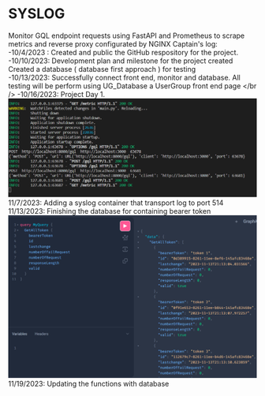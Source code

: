 # SYSLOG
Monitor GQL endpoint requests using FastAPI and Prometheus to scrape metrics and reverse proxy configurated by NGINX
Captain's log:
<br />
-10/4/2023 : Created and public the GitHub respository for the project.
<br />
-10/10/2023: Development plan and milestone for the project created
            Created a database ( database first approach ) for testing
<br />
-10/13/2023: Successfully connect front end, monitor and database. All testing will be perform using UG_Database a UserGroup front end page
</br />
-10/16/2023: Project Day 1. 
![Tunneling request through application](image-1.png)
<br/> 11/7/2023: Adding a syslog container that transport log to port 514
<br/>11/13/2023: Finishing the database for containing bearer token 
![Function GetAllToken return all tokens in database](image.png)
<br /> 11/19/2023: Updating the functions with database